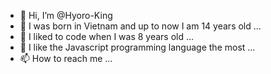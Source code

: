 - 👋 Hi, I’m @Hyoro-King
- 🌱 I was born in Vietnam and up to now I am 14 years old ...
- 👀 I liked to code when I was 8 years old ...
- 💞️ I like the Javascript programming language the most ...
- 📫 How to reach me ...


